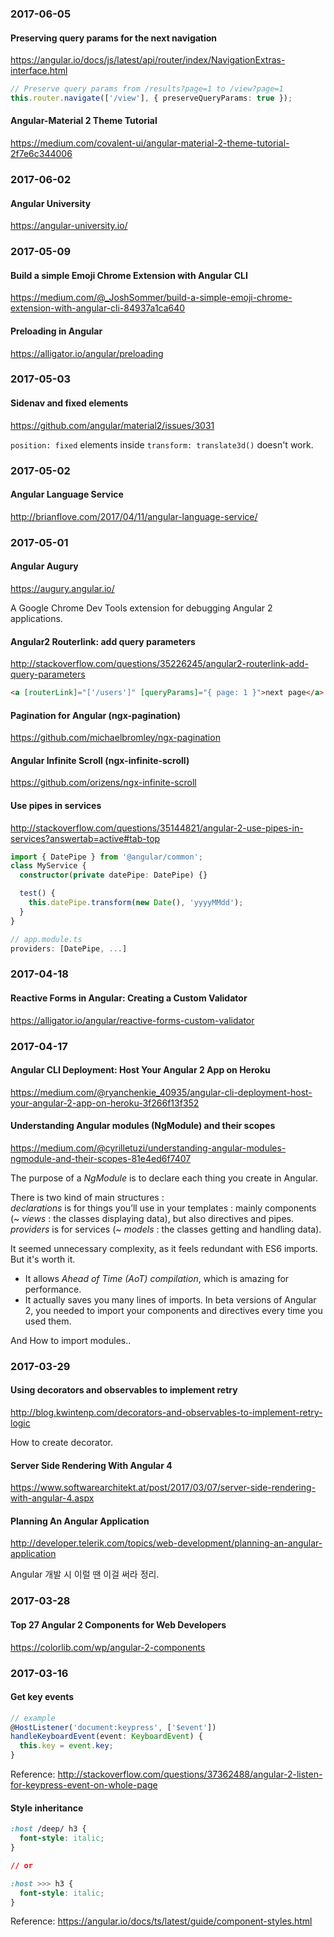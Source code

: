### 2017-06-05

#### Preserving query params for the next navigation

https://angular.io/docs/js/latest/api/router/index/NavigationExtras-interface.html

```typescript
// Preserve query params from /results?page=1 to /view?page=1
this.router.navigate(['/view'], { preserveQueryParams: true });
```

#### Angular-Material 2 Theme Tutorial

https://medium.com/covalent-ui/angular-material-2-theme-tutorial-2f7e6c344006


### 2017-06-02

#### Angular University

https://angular-university.io/


### 2017-05-09

#### Build a simple Emoji Chrome Extension with Angular CLI

https://medium.com/@_JoshSommer/build-a-simple-emoji-chrome-extension-with-angular-cli-84937a1ca640

#### Preloading in Angular

https://alligator.io/angular/preloading


### 2017-05-03

#### Sidenav and fixed elements

https://github.com/angular/material2/issues/3031

`position: fixed` elements inside `transform: translate3d()` doesn't work.


### 2017-05-02

#### Angular Language Service

http://brianflove.com/2017/04/11/angular-language-service/


### 2017-05-01

#### Angular Augury

https://augury.angular.io/

A Google Chrome Dev Tools extension for debugging Angular 2 applications.

#### Angular2 Routerlink: add query parameters

http://stackoverflow.com/questions/35226245/angular2-routerlink-add-query-parameters

```html
<a [routerLink]="['/users']" [queryParams]="{ page: 1 }">next page</a>
```

#### Pagination for Angular (ngx-pagination)

https://github.com/michaelbromley/ngx-pagination

#### Angular Infinite Scroll (ngx-infinite-scroll)

https://github.com/orizens/ngx-infinite-scroll

#### Use pipes in services

http://stackoverflow.com/questions/35144821/angular-2-use-pipes-in-services?answertab=active#tab-top

```typescript
import { DatePipe } from '@angular/common';
class MyService {
  constructor(private datePipe: DatePipe) {}

  test() {
    this.datePipe.transform(new Date(), 'yyyyMMdd');
  }
}

// app.module.ts
providers: [DatePipe, ...]
```


### 2017-04-18

#### Reactive Forms in Angular: Creating a Custom Validator

https://alligator.io/angular/reactive-forms-custom-validator


### 2017-04-17

#### Angular CLI Deployment: Host Your Angular 2 App on Heroku

https://medium.com/@ryanchenkie_40935/angular-cli-deployment-host-your-angular-2-app-on-heroku-3f266f13f352


#### Understanding Angular modules (NgModule) and their scopes

https://medium.com/@cyrilletuzi/understanding-angular-modules-ngmodule-and-their-scopes-81e4ed6f7407

The purpose of a *NgModule* is to declare each thing you create in Angular.

There is two kind of main structures :  
*declarations* is for things you’ll use in your templates : mainly components (~ *views* : the classes displaying data), but also directives and pipes.  
*providers* is for services (~ *models* : the classes getting and handling data).

It seemed unnecessary complexity, as it feels redundant with ES6 imports. But it's worth it.

* It allows *Ahead of Time (AoT) compilation*, which is amazing for performance.
* It actually saves you many lines of imports. In beta versions of Angular 2, you needed to import your components and directives every time you used them.

And How to import modules..


### 2017-03-29

#### Using decorators and observables to implement retry

http://blog.kwintenp.com/decorators-and-observables-to-implement-retry-logic

How to create decorator.

#### Server Side Rendering With Angular 4

https://www.softwarearchitekt.at/post/2017/03/07/server-side-rendering-with-angular-4.aspx

#### Planning An Angular Application

http://developer.telerik.com/topics/web-development/planning-an-angular-application

Angular 개발 시 이럴 땐 이걸 써라 정리.


### 2017-03-28

#### Top 27 Angular 2 Components for Web Developers

https://colorlib.com/wp/angular-2-components


### 2017-03-16

#### Get key events
```typescript
// example
@HostListener('document:keypress', ['$event'])
handleKeyboardEvent(event: KeyboardEvent) {
  this.key = event.key;
}
```

Reference: http://stackoverflow.com/questions/37362488/angular-2-listen-for-keypress-event-on-whole-page

#### Style inheritance

```css
:host /deep/ h3 {
  font-style: italic;
}

// or

:host >>> h3 {
  font-style: italic;
}
```

Reference: https://angular.io/docs/ts/latest/guide/component-styles.html
